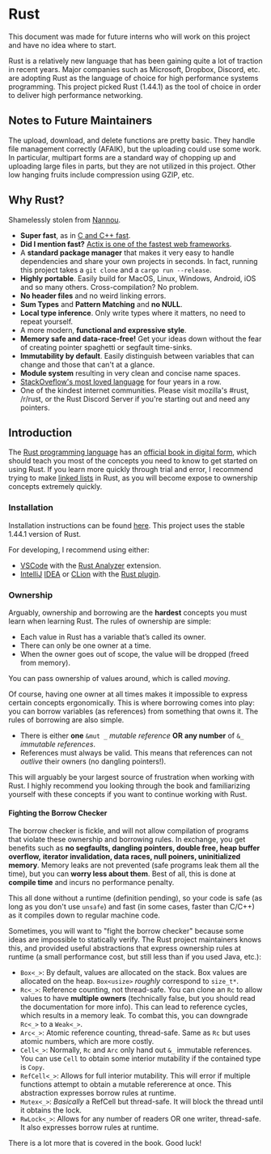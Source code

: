 # Rust
This document was made for future interns who will work on this project and have no idea where to start.

Rust is a relatively new language that has been gaining quite a lot of traction in recent years. Major companies such as Microsoft, Dropbox, Discord, etc. are adopting Rust as the language of choice for high performance systems programming. This project picked Rust (1.44.1) as the tool of choice in order to deliver high performance networking.

## Notes to Future Maintainers
The upload, download, and delete functions are pretty basic. They handle file management correctly (AFAIK), but the uploading could use some work. In particular, multipart forms are a standard way of chopping up and uploading large files in parts, but they are not utilized in this project. Other low hanging fruits include compression using GZIP, etc.

## Why Rust?
Shamelessly stolen from [Nannou](https://nannou.cc/).
* **Super fast**, as in [C and C++ fast](https://benchmarksgame-team.pages.debian.net/benchmarksgame/fastest/rust-gpp.html).
* **Did I mention fast?** [Actix is one of the fastest web frameworks](https://www.techempower.com/benchmarks/#section=data-r18).
* A **standard package manager** that makes it very easy to handle dependencies and share your own projects in seconds. In fact, running this project takes a `git clone` and a `cargo run --release`.
* **Highly portable**. Easily build for MacOS, Linux, Windows, Android, iOS and so many others. Cross-compilation? No problem.
* **No header files** and no weird linking errors.
* **Sum Types** and **Pattern Matching** and **no NULL**.
* **Local type inference**. Only write types where it matters, no need to repeat yourself.
* A more modern, **functional and expressive style**.
* **Memory safe and data-race-free!** Get your ideas down without the fear of creating pointer spaghetti or segfault time-sinks.
* **Immutability by default**. Easily distinguish between variables that can change and those that can't at a glance.
* **Module system** resulting in very clean and concise name spaces.
* [StackOveflow's most loved language](https://stackoverflow.blog/2020/01/20/what-is-rust-and-why-is-it-so-popular/) for four years in a row.
* One of the kindest internet communities. Please visit mozilla's #rust, /r/rust, or the Rust Discord Server if you're starting out and need any pointers.

## Introduction
The [Rust programming language](https://www.rust-lang.org/) has an [official book in digital form](https://doc.rust-lang.org/stable/book/), which should teach you most of the concepts you need to know to get started on using Rust. If you learn more quickly through trial and error, I recommend trying to make [linked lists](https://rust-unofficial.github.io/too-many-lists/) in Rust, as you will become expose
to ownership concepts extremely quickly.

### Installation
Installation instructions can be found [here](https://www.rust-lang.org/learn/get-started). This project uses the stable 1.44.1 version of Rust.

For developing, I recommend using either:
*  [VSCode](https://code.visualstudio.com/) with the [Rust Analyzer](https://rust-analyzer.github.io/) extension.
* [IntelliJ](https://www.jetbrains.com/) [IDEA](https://www.jetbrains.com/idea/) or [CLion](https://www.jetbrains.com/clion/) with the [Rust plugin](https://intellij-rust.github.io/).

### Ownership
Arguably, ownership and borrowing are the **hardest** concepts you must learn when learning Rust. The rules of ownership are simple:
* Each value in Rust has a variable that’s called its owner.
* There can only be one owner at a time.
* When the owner goes out of scope, the value will be dropped (freed from memory).

You can pass ownership of values around, which is called *moving*.

Of course, having one owner at all times makes it impossible to express certain concepts ergonomically. This is where borrowing comes into play: you can borrow variables (as references) from something that owns it. The rules of borrowing are also simple.
* There is either **one** `&mut _` *mutable reference* __OR__ **any number** of  `&_` *immutable references*.
* References must always be valid. This means that references can not *outlive* their owners (no dangling pointers!).

This will arguably be your largest source of frustration when working with Rust. I highly recommend you looking through the book and familiarizing yourself with these concepts if you want to continue working with Rust.

#### Fighting the Borrow Checker
The borrow checker is fickle, and will not allow compilation of programs that violate these ownership and borrowing rules. In exchange, you get benefits such as **no segfaults, dangling pointers, double free, heap buffer overflow,** **iterator invalidation, data races, null poiners, uninitialized memory**. Memory leaks are not prevented (safe programs leak them all the time), but you can **worry less about them**. Best of all, this is done at **compile time** and incurs no performance penalty.

This all done without a runtime (definition pending), so your code is safe (as long as you don't use `unsafe`) and fast (in some cases, faster than C/C++) as it compiles down to regular machine code.

Sometimes, you will want to "fight the borrow checker" because some ideas are
impossible to statically verify. The Rust project maintainers knows this, and
provided useful abstractions that express ownership rules at runtime (a small performance cost, but still less than if you used Java, etc.):
* `Box<_>`: By default, values are allocated on the stack. Box values are allocated on the heap. `Box<usize>` *roughly* correspond to `size_t*`.
* `Rc<_>`: Reference counting, not thread-safe. You can clone an `Rc` to allow
values to have **multiple owners** (technically false, but you should read the 
documentation for more info). This can lead to reference cycles, which results in a 
memory leak. To combat this, you can downgrade `Rc<_>` to a `Weak<_>`.
* `Arc<_>`: Atomic reference counting, thread-safe. Same as `Rc` but uses atomic
numbers, which are more costly.
* `Cell<_>`: Normally, `Rc` and `Arc` only hand out `&_` immutable references. You
can use `Cell` to obtain some interior mutability if the contained type is `Copy`.
* `RefCell<_>`: Allows for full interior mutability. This will error if multiple
functions attempt to obtain a mutable refererence at once. This abstraction expresses borrow rules at runtime.
* `Mutex<_>`: *Basically* a RefCell but thread-safe. It will block the thread until it obtains the lock.
* `RwLock<_>`: Allows for any number of readers OR one writer, thread-safe. It also expresses borrow rules at runtime.

There is a lot more that is covered in the book. Good luck!